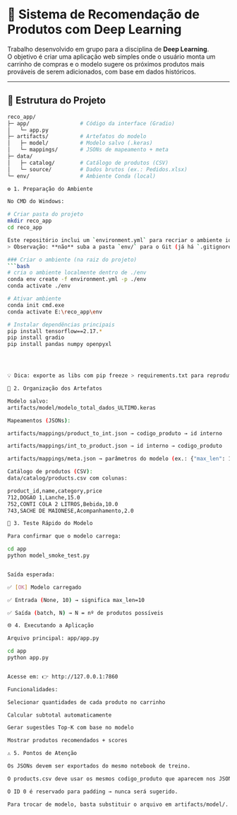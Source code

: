 # 🛒 Sistema de Recomendação de Produtos com Deep Learning

Trabalho desenvolvido em grupo para a disciplina de **Deep Learning**.  
O objetivo é criar uma aplicação web simples onde o usuário monta um carrinho de compras e o modelo sugere os próximos produtos mais prováveis de serem adicionados, com base em dados históricos.

---

## 📂 Estrutura do Projeto

```bash
reco_app/
├─ app/                # Código da interface (Gradio)
│   └─ app.py
├─ artifacts/          # Artefatos do modelo
│   ├─ model/          # Modelo salvo (.keras)
│   └─ mappings/       # JSONs de mapeamento + meta
├─ data/
│   ├─ catalog/        # Catálogo de produtos (CSV)
│   └─ source/         # Dados brutos (ex.: Pedidos.xlsx)
└─ env/                # Ambiente Conda (local)

⚙️ 1. Preparação do Ambiente

No CMD do Windows:

# Criar pasta do projeto
mkdir reco_app
cd reco_app

Este repositório inclui um `environment.yml` para recriar o ambiente idêntico ao usado no projeto.  
> Observação: **não** suba a pasta `env/` para o Git (já há `.gitignore`). Versione apenas o `environment.yml`.

### Criar o ambiente (na raiz do projeto)
```bash
# cria o ambiente localmente dentro de ./env
conda env create -f environment.yml -p ./env
conda activate ./env

# Ativar ambiente
conda init cmd.exe
conda activate E:\reco_app\env

# Instalar dependências principais
pip install tensorflow==2.17.*
pip install gradio
pip install pandas numpy openpyxl




💡 Dica: exporte as libs com pip freeze > requirements.txt para reprodutibilidade.

📁 2. Organização dos Artefatos

Modelo salvo:
artifacts/model/modelo_total_dados_ULTIMO.keras

Mapeamentos (JSONs):

artifacts/mappings/product_to_int.json → codigo_produto → id interno

artifacts/mappings/int_to_product.json → id interno → codigo_produto

artifacts/mappings/meta.json → parâmetros do modelo (ex.: {"max_len": 10})

Catálogo de produtos (CSV):
data/catalog/products.csv com colunas:

product_id,name,category,price
712,DOGAO 1,Lanche,15.0
752,CONTI COLA 2 LITROS,Bebida,10.0
743,SACHE DE MAIONESE,Acompanhamento,2.0

🧪 3. Teste Rápido do Modelo

Para confirmar que o modelo carrega:

cd app
python model_smoke_test.py


Saída esperada:

✅ [OK] Modelo carregado

✅ Entrada (None, 10) → significa max_len=10

✅ Saída (batch, N) → N = nº de produtos possíveis

🌐 4. Executando a Aplicação

Arquivo principal: app/app.py

cd app
python app.py


Acesse em: 👉 http://127.0.0.1:7860

Funcionalidades:

Selecionar quantidades de cada produto no carrinho

Calcular subtotal automaticamente

Gerar sugestões Top-K com base no modelo

Mostrar produtos recomendados + scores

⚠️ 5. Pontos de Atenção

Os JSONs devem ser exportados do mesmo notebook de treino.

O products.csv deve usar os mesmos codigo_produto que aparecem nos JSONs.

O ID 0 é reservado para padding → nunca será sugerido.

Para trocar de modelo, basta substituir o arquivo em artifacts/model/.